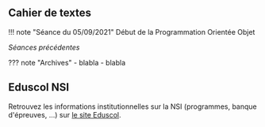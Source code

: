 
## Cahier de textes

!!! note "Séance du 05/09/2021"
    Début de la Programmation Orientée Objet

*Séances précédentes*

??? note "Archives"
    - blabla
    - blabla




## Eduscol NSI 

Retrouvez les informations institutionnelles sur la NSI (programmes, banque d'épreuves, ...) sur [le site Eduscol](https://eduscol.education.fr/2068/programmes-et-ressources-en-numerique-et-sciences-informatiques-voie-g).
 
